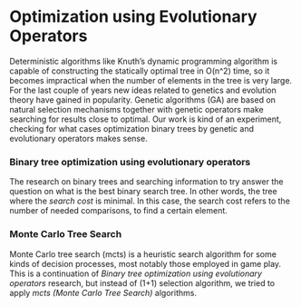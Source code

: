 # Optimization using Evolutionary Operators
Deterministic algorithms like Knuth’s dynamic programming algorithm is capable of constructing the statically optimal tree in O(n^2) time, so it becomes impractical when the number of elements in the tree is very large.
For the last couple of years new ideas related to genetics and evolution theory have gained in popularity.
Genetic algorithms (GA) are based on natural selection mechanisms together with genetic operators make searching for results close to optimal.
Our work is kind of an experiment, checking for what cases optimization binary trees by genetic and evolutionary operators makes sense.

### Binary tree optimization using evolutionary operators
The research on binary trees and searching information to try answer the question on what is the best binary search tree. In other words, the tree where the _search cost_ is minimal.
In this case, the search cost refers to the number of needed comparisons, to find a certain element.

### Monte Carlo Tree Search
Monte Carlo tree search (mcts) is a heuristic search algorithm for some kinds of decision processes, most notably those employed in game play.
This is a continuation of _Binary tree optimization using evolutionary operators_ research,
but instead of (1+1) selection algorithm, we tried to apply _mcts (Monte Carlo Tree Search)_ algorithms.

